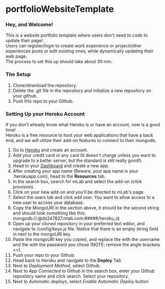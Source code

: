 # portfolioWebsiteTemplate
<h3>Hey, and Welcome!</h3>
<p>
This is a website portfolio template where users don't need to code to update their page!. <br>
Users can register/login to create work experience or project/other experiences posts or edit existing ones, while dynamically updating their web page.<br>
The process to set this up should take about 30 min.
</p>

<h3>The Setup</h3>
<ol>
<li>Clone/download the repository.</li>
<li>Delete the .git file in the repository and initialize a new repository on your github.</li>
<li>Push this repo to your Github.</li>
</ol>

<h3>Setting Up your Heroku Account</h3>
<p>
If you don't already know what Heroku is or have an account, now is a good time!<br>
Heroku is a free resource to host your web applications that have a back end, and we will utilize their add-on features to connect to their mongodb.
</p>

<ol>
<li>Go to <a href="https://signup.heroku.com/">Heroku</a> and create an account.</li>
<li>Add your credit card or any card (It doesn't charge unless you want to upgrade to a better server, but the standard is still really good!).</li>
<li>Head to your <a href="https://dashboard.heroku.com/apps">Dashboard</a> and create a new app.</li>
<li>After creating your app name (Beware, your app name is your <app name>.herokuapp.com), head to the <strong>Resources</strong> tab.</li>
<li>In the search box, search for mLab and select the add-on (click provision).</li>
<li>Click on your new add-on and you'll be directed to mLab's page.</li>
<li>Select the users tab and click add user. You want to allow access to a new user to access your database.</li>
<li>Copy the MongoURI in the section above, it should be the second string and should look something like this: mongodb://<dbuser>:<dbpassword>@ds247827.mlab.com:#####/heroku_id</li>
<li>Open up your cloned repository in your  preferred text editor, and navigate to /config/keys.js file. Notice that there is an empty string field in next to the mongoURI key.</li>
<li>Paste the mongoURI key you copied, and replace the <dbuser> with the username and the <dbpassword> with the password you chose (NOTE: remove the angle brackets <>).</li>
<li>Push your repo to your Github.</li>
<li>Head back to Heroku and navigate to the <strong>Deploy</strong> Tab</li>
<li>Next to <i>Deployment Method</i>, select Github.</li>
<li>Next to <i>App Connected to Github</i> in the search box, enter your Github repository name and click search. Select your repository.</li>
<li>Next to <i>Automatic deploys</i>, select <i>Enable Automatic Deploy</i> button</li>
